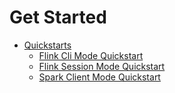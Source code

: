 # Get Started

- [Quickstarts](quickstarts/_index.md)
	- [Flink Cli Mode Quickstart](quickstarts/flink-cli-mode.md)
	- [Flink Session Mode Quickstart](quickstarts/flink-session-mode.md)
	- [Spark Client Mode Quickstart](quickstarts/spark-client-mode.md)
